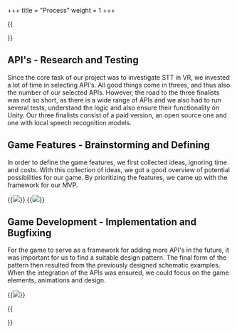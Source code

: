 +++
title = "Process"
weight = 1
+++

{{<section title="Process">}}

## API's - Research and Testing

Since the core task of our project was to investigate STT in VR, we invested a lot of time in selecting API's. All good things come in threes, and thus also the number of our selected APIs.
However, the road to the three finalists was not so short, as there is a wide range of APIs and we also had to run several tests, understand the logic and also ensure their functionality on Unity.
Our three finalists consist of a paid version, an open source one and one with local speech recognition models.

## Game Features - Brainstorming and Defining

In order to define the game features, we first collected ideas, ignoring time and costs. With this collection of ideas, we got a good overview of potential possibilities for our game. By prioritizing the features, we came up with the framework for our MVP.

{{<image src="ungefiltert.png" caption="game features unfiltered">}}
{{<image src="gefiltert.png" caption="game features filtered">}}

## Game Development - Implementation and Bugfixing

For the game to serve as a framework for adding more API's in the future, it was important for us to find a suitable design pattern. The final form of the pattern then resulted from the previously designed schematic examples. When the integration of the APIs was ensured, we could focus on the game elements, animations and design.

{{<image src="adapter.png" caption="understanding adapter pattern">}}



{{</section>}}
